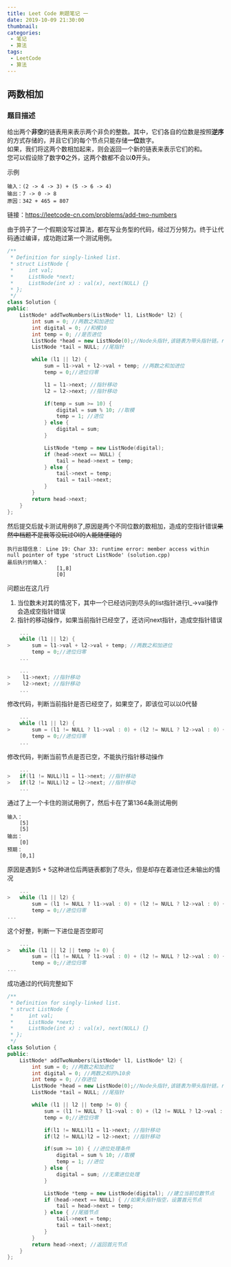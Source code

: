 ```yaml
---
title: Leet Code 刷题笔记 一
date: 2019-10-09 21:30:00
thumbnail:
categories:
 - 笔记
 - 算法
tags:
 - LeetCode
 - 算法
---
```


## 两数相加

### 题目描述

给出两个**非空**的链表用来表示两个非负的整数。其中，它们各自的位数是按照**逆序**的方式存储的，并且它们的每个节点只能存储**一位**数字。  
如果，我们将这两个数相加起来，则会返回一个新的链表来表示它们的和。  
您可以假设除了数字**0**之外，这两个数都不会以**0**开头。

示例

```text
输入：(2 -> 4 -> 3) + (5 -> 6 -> 4)
输出：7 -> 0 -> 8
原因：342 + 465 = 807
```

链接：<https://leetcode-cn.com/problems/add-two-numbers>

由于鸽子了一个假期没写过算法，都在写业务型的代码，经过万分努力。终于让代码通过编译，成功跑过第一个测试用例。

```cpp
/**
 * Definition for singly-linked list.
 * struct ListNode {
 *     int val;
 *     ListNode *next;
 *     ListNode(int x) : val(x), next(NULL) {}
 * };
 */
class Solution {
public:
    ListNode* addTwoNumbers(ListNode* l1, ListNode* l2) {
        int sum = 0; //两数之和加进位
        int digital = 0; //和模10
        int temp = 0; //是否进位
        ListNode *head = new ListNode(0);//Node头指针,该链表为带头指针链。return时将头指针的next传递
        ListNode *tail = NULL; //尾指针

        while (l1 || l2) {
            sum = l1->val + l2->val + temp; //两数之和加进位
            temp = 0;//进位归零

            l1 = l1->next; //指针移动
            l2 = l2->next; //指针移动

            if(temp = sum >= 10) {
                digital = sum % 10; //取模
                temp = 1; //进位
            } else {
                digital = sum;
            }

            ListNode *temp = new ListNode(digital);
            if (head->next == NULL) {
                tail = head->next = temp;
            } else {
                tail->next = temp;
                tail = tail->next;
            }
        }
        return head->next;
    }
};
```

然后提交后就卡测试用例8了,原因是两个不同位数的数相加，造成的空指针错误~~果然中档题不是我等没玩过OI的人能随便碰的~~

```text
执行出错信息： Line 19: Char 33: runtime error: member access within null pointer of type 'struct ListNode' (solution.cpp)
最后执行的输入：
                [1,8]
                [0]
```

问题出在这几行

1. 当位数未对其的情况下，其中一个已经访问到尽头的list指针进行l_->val操作会造成空指针错误
2. 指针的移动操作，如果当前指针已经空了，还访问next指针，造成空指针错误

```cpp
    ...
    while (l1 || l2) {
>       sum = l1->val + l2->val + temp; //两数之和加进位
        temp = 0;//进位归零
    ...
```

```cpp
    ...
>    l1->next; //指针移动
>    l2->next; //指针移动
    ...
```

修改代码，判断当前指针是否已经空了，如果空了，即该位可以以0代替

```cpp
    ...
    while (l1 || l2) {
>       sum = (l1 != NULL ? l1->val : 0) + (l2 != NULL ? l2->val : 0) + temp; //两数之和加进位
        temp = 0;//进位归零
    ...
```

修改代码，判断当前节点是否已空，不能执行指针移动操作

```cpp
    ...
>   if(l1 != NULL)l1 = l1->next; //指针移动
>   if(l2 != NULL)l2 = l2->next; //指针移动
    ...
```

通过了上一个卡住的测试用例了，然后卡在了第1364条测试用例

```text
输入：
    [5]
    [5]
输出：
    [0]
预期：
    [0,1]
```

原因是遇到5 + 5这种进位后两链表都到了尽头，但是却存在着进位还未输出的情况

```cpp
    ...
>   while (l1 || l2) {
        sum = (l1 != NULL ? l1->val : 0) + (l2 != NULL ? l2->val : 0) + temp; //两数之和加进位
        temp = 0;//进位归零
...
```

这个好整，判断一下进位是否空即可

```cpp
    ...
>   while (l1 || l2 || temp != 0) {
        sum = (l1 != NULL ? l1->val : 0) + (l2 != NULL ? l2->val : 0) + temp; //两数之和加进位
        temp = 0;//进位归零
...
```

成功通过的代码完整如下

```cpp
/**
 * Definition for singly-linked list.
 * struct ListNode {
 *     int val;
 *     ListNode *next;
 *     ListNode(int x) : val(x), next(NULL) {}
 * };
 */
class Solution {
public:
    ListNode* addTwoNumbers(ListNode* l1, ListNode* l2) {
        int sum = 0; //两数之和加进位
        int digital = 0; //两数之和的%10余
        int temp = 0; //存进位
        ListNode *head = new ListNode(0);//Node头指针,该链表为带头指针链。return时将头指针的next传递
        ListNode *tail = NULL; //尾指针

        while (l1 || l2 || temp != 0) {
            sum = (l1 != NULL ? l1->val : 0) + (l2 != NULL ? l2->val : 0) + temp; //两数之和加进位
            temp = 0;//进位归零

            if(l1 != NULL)l1 = l1->next; //指针移动
            if(l2 != NULL)l2 = l2->next; //指针移动

            if(sum >= 10) { //进位处理条件
                digital = sum % 10; //取模
                temp = 1; //进位
            } else {
                digital = sum; //无需进位处理
            }

            ListNode *temp = new ListNode(digital); //建立当前位数节点
            if (head->next == NULL) { //如果头指针指空，设置首元节点
                tail = head->next = temp;
            } else { //尾插节点
                tail->next = temp;
                tail = tail->next;
            }
        }
        return head->next; //返回首元节点
    }
};
```
